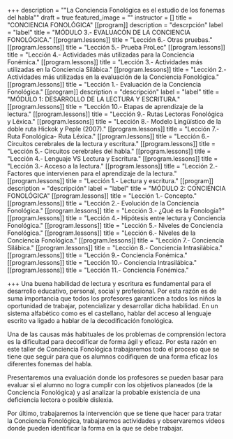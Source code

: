 +++
description = "\"La Conciencia Fonológica es el estudio de los fonemas del habla\""
draft = true
featured_image = ""
instructor = []
title = "CONCIENCIA FONOLÓGICA"
[[program]]
description = "descrpción"
label = "label"
title = "MÓDULO 3.- EVALUACÓN DE LA CONCIENCIA FONOLÓGICA."
[[program.lessons]]
title = "Lección 6.- Otras pruebas."
[[program.lessons]]
title = "Lección 5.- Prueba ProLec"
[[program.lessons]]
title = "Lección 4.- Actividades más utilizadas para la Conciencia Fonémica."
[[program.lessons]]
title = "Lección 3.- Actividades más utilizadas en la Conciencia Silábica."
[[program.lessons]]
title = "Lección 2.-Actividades más utilizadas en la evaluación de la Conciencia Fonológica."
[[program.lessons]]
title = "Lección 1.- Evaluación de la Conciencia Fonológica."
[[program]]
description = "descripción"
label = "label"
title = "MÓDULO 1: DESARROLLO DE LA LECTURA Y ESCRITURA."
[[program.lessons]]
title = "Lección 10.- Etapas de aprendizaje de la lectura."
[[program.lessons]]
title = "Lección 9.- Rutas Lectoras Fonológica y Léxica."
[[program.lessons]]
title = "Lección 8.- Modelo Lingüístico de la doble ruta Hickok y Peple (2007)."
[[program.lessons]]
title = "Lección 7.- Ruta Fonológica- Ruta Léxica."
[[program.lessons]]
title = "Lección 6.- Circuitos cerebrales de la lectura y escritura."
[[program.lessons]]
title = "Lección 5.- Circuitos cerebrales del habla."
[[program.lessons]]
title = "Lección 4.- Lenguaje VS Lectura y Escritura."
[[program.lessons]]
title = "Lección 3.- Acceso a la lectura."
[[program.lessons]]
title = "Lección 2.- Factores que intervienen para el aprendizaje de la lectura."
[[program.lessons]]
title = "Lección 1.- Lectura y escritura."
[[program]]
description = "descripción"
label = "label"
title = "MÓDULO 2: CONCIENCIA FONOLÓGICA"
[[program.lessons]]
title = "Lección 1.- Concepto."
[[program.lessons]]
title = "Lección 2.- Evolución de la Conciencia Fonológica."
[[program.lessons]]
title = "Lección 3.- ¿Qué es la Fonología?"
[[program.lessons]]
title = "Lección 4.- Hipótesis entre lectura y Conciencia Fonológica."
[[program.lessons]]
title = "Lección 5.- Niveles de Conciencia Fonológica."
[[program.lessons]]
title = "Lección 6.- Niveles de la Conciencia Fonológica."
[[program.lessons]]
title = "Lección 7.- Conciencia Silábica."
[[program.lessons]]
title = "Lección 8.- Conciencia Intrasilábica."
[[program.lessons]]
title = "Lección 9.- Conciencia Fonémica."
[[program.lessons]]
title = "Lección 10.- Conciencia Intrasilábica."
[[program.lessons]]
title = "Lección 11.- Conciencia Fonémica."

+++
Una buena habilidad de lectura y escritura es fundamental para el desarrollo educativo, personal, social y profesional. Por esta razón es de suma importancia que todos los profesores garanticen a todos los niños la oportunidad de trabajar, potencializar y desarrollar dicha habilidad. En un sistema alfabético como es el castellano, hablar del acceso al lenguaje escrito va ligado a hablar de la decodificación fonológica.

Una de las causas más habituales de los problemas de comprensión lectora es la dificultad para decodificar de forma ágil y eficaz. Por esta razón en este taller de Conciencia Fonológica trabajaremos todo el proceso que se tiene que seguir para que os alumnos codifiquen de una forma eficaz los diferentes fonemas del habla.

Presentaremos una evaluación donde los profesores se pueden basar para evaluar si el alumno no logra cumplir con los objetivos planeados (de la Conciencia Fonológica) y así analizar la probable existencia de una deficiencia lectora o posible dislexia.

Por último, trabajaremos la intervención que se tiene que hacer para tratar la Conciencia Fonológica, trabajaremos actividades y observaremos videos donde pueden identificar la forma en la que se debe trabajar.